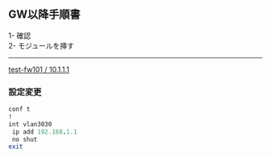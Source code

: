 ## GW以降手順書
1- 確認  
2- モジュールを挿す  

-----------------

[test-fw101 / 10.1.1.1 ](https://github.com/Dai-Kitawaki/config/edit/master/md-test/readme.md)  
### 設定変更
```rb
conf t
!
int vlan3030
 ip add 192.168.1.1
 no shut
exit
```
